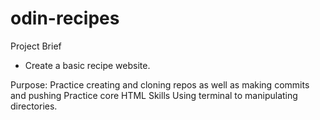 # odin-recipes
Project Brief 
- Create a basic recipe website. 

Purpose: 
Practice creating and cloning repos as well as making commits and pushing 
Practice core HTML Skills
Using terminal to manipulating directories.